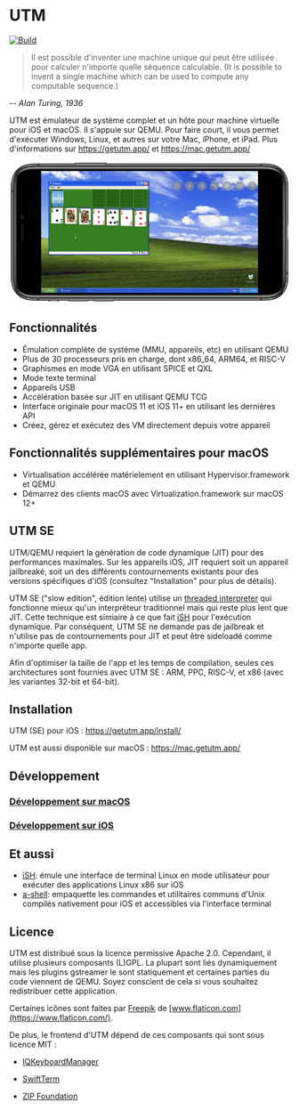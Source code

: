 #  UTM
[![Build](https://github.com/utmapp/UTM/workflows/Build/badge.svg?branch=master&event=push)][1]

> Il est possible d'inventer une machine unique qui peut être utilisée pour calculer n'importe quelle séquence calculable. (It is possible to invent a single machine which can be used to compute any computable sequence.)

-- <cite>Alan Turing, 1936</cite>

UTM est émulateur de système complet et un hôte pour machine virtuelle pour iOS et macOS. Il s'appuie sur QEMU. Pour faire court, il vous permet d'exécuter Windows, Linux, et autres sur votre Mac, iPhone, et iPad. Plus d'informations sur https://getutm.app/ et https://mac.getutm.app/

![Capture d'écran d'UTM fonctionnant sur iPhone][2]

## Fonctionnalités

* Émulation complète de système (MMU, appareils, etc) en utilisant QEMU
* Plus de 30 processeurs pris en charge, dont x86_64, ARM64, et RISC-V
* Graphismes en mode VGA en utilisant SPICE et QXL
* Mode texte terminal
* Appareils USB
* Accélération basée sur JIT en utilisant QEMU TCG
* Interface originale pour macOS 11 et iOS 11+ en utilisant les dernières API
* Créez, gérez et exécutez des VM directement depuis votre appareil

## Fonctionnalités supplémentaires pour macOS

* Virtualisation accélérée matérielement en utilisant Hypervisor.framework et QEMU
* Démarrez des clients macOS avec Virtualization.framework sur macOS 12+

## UTM SE

UTM/QEMU requiert la génération de code dynamique (JIT) pour des performances maximales. Sur les appareils iOS, JIT requiert soit un appareil jailbreaké, soit un des différents contournements existants pour des versions spécifiques d'iOS (consultez "Installation" pour plus de détails).

UTM SE ("slow edition", édition lente) utilise un [threaded interpreter][3] qui fonctionne mieux qu'un interpréteur traditionnel mais qui reste plus lent que JIT. Cette technique est simiaire à ce que fait [iSH][4] pour l'exécution dynamique. Par conséquent, UTM SE ne demande pas de jailbreak et n'utilise pas de contournements pour JIT et peut être sideloadé comme n'importe quelle app.

Afin d'optimiser la taille de l'app et les temps de compilation, seules ces architectures sont fournies avec UTM SE : ARM, PPC, RISC-V, et x86 (avec les variantes 32-bit et 64-bit).

## Installation

UTM (SE) pour iOS : https://getutm.app/install/

UTM est aussi disponible sur macOS : https://mac.getutm.app/

## Développement

### [Développement sur macOS](Documentation/MacDevelopment.md)

### [Développement sur iOS](Documentation/iOSDevelopment.md)

## Et aussi

* [iSH][4]: émule une interface de terminal Linux en mode utilisateur pour exécuter des applications Linux x86 sur iOS
* [a-shell][5]: empaquette les commandes et utilitaires communs d'Unix compilés nativement pour iOS et accessibles via l'interface terminal

## Licence

UTM est distribué sous la licence permissive Apache 2.0. Cependant, il utilise plusieurs composants (L)GPL. La plupart sont liés dynamiquement mais les plugins gstreamer le sont statiquement et certaines parties du code viennent de QEMU. Soyez conscient de cela si vous souhaitez redistribuer cette application.

Certaines icônes sont faites par [Freepik](https://www.freepik.com) de [www.flaticon.com](https://www.flaticon.com/).

De plus, le frontend d'UTM dépend de ces composants qui sont sous licence MIT :

* [IQKeyboardManager](https://github.com/hackiftekhar/IQKeyboardManager)
* [SwiftTerm](https://github.com/migueldeicaza/SwiftTerm)
* [ZIP Foundation](https://github.com/weichsel/ZIPFoundation)
  
  [1]: https://github.com/utmapp/UTM/actions?query=event%3Arelease+workflow%3ABuild
  [2]: screen.png
  [3]: https://github.com/ktemkin/qemu/blob/with_tcti/tcg/aarch64-tcti/README.md
  [4]: https://github.com/ish-app/ish
  [5]: https://github.com/holzschu/a-shell
